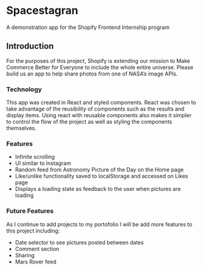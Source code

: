 # Spacestagran

A demonstration app for the Shopify Frontend Internship program


## Introduction

For the purposes of this project, Shopify is extending our mission to Make Commerce Better for Everyone to include the whole entire universe. Please build us an app to help share photos from one of NASA’s image APIs.

### Technology

This app was created in React and styled components.
React was chosen to take advantage of the reusibility of components such as the results and display items. Using react with reusable components also makes it simpler to control the flow of the project as well as styling the components themselves. 

### Features

* Infinite scrolling
* UI similar to Instagram
* Random feed from Astronomy Picture of the Day on the Home page
* Like/unlike functionality saved to localStorage and accessed on Likes page
* Displays a loading state as feedback to the user when pictures are loading

### Future Features
As I continue to add projects to my portofolio I will be add more features to this project including:
* Date selector to see pictures posted between dates
* Comment section
* Sharing
* Mars Rover feed 
